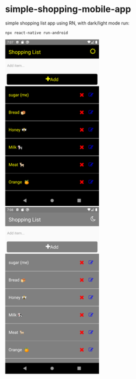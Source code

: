 # simple-shopping-mobile-app
simple shopping list app using RN, with dark/light mode
run:
```
npx react-native run-android
```
<img src="img/Screenshot_1589904477.png" width="300"/>
<img src="img/Screenshot_1589904486.png" width="300"/>
